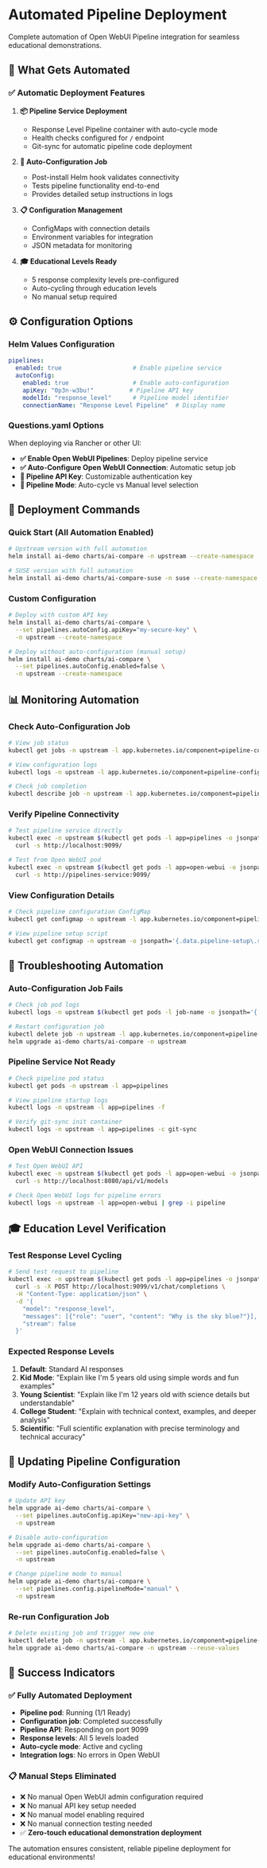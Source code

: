 # Automated Pipeline Deployment

Complete automation of Open WebUI Pipeline integration for seamless educational demonstrations.

## 🎯 What Gets Automated

### ✅ **Automatic Deployment Features**

1. **📦 Pipeline Service Deployment**
   - Response Level Pipeline container with auto-cycle mode
   - Health checks configured for `/` endpoint  
   - Git-sync for automatic pipeline code deployment

2. **🔧 Auto-Configuration Job** 
   - Post-install Helm hook validates connectivity
   - Tests pipeline functionality end-to-end
   - Provides detailed setup instructions in logs

3. **📋 Configuration Management**
   - ConfigMaps with connection details
   - Environment variables for integration
   - JSON metadata for monitoring

4. **🎓 Educational Levels Ready**
   - 5 response complexity levels pre-configured
   - Auto-cycling through education levels
   - No manual setup required

## ⚙️ Configuration Options

### Helm Values Configuration

```yaml
pipelines:
  enabled: true                    # Enable pipeline service
  autoConfig:
    enabled: true                  # Enable auto-configuration  
    apiKey: "0p3n-w3bu!"          # Pipeline API key
    modelId: "response_level"      # Pipeline model identifier
    connectionName: "Response Level Pipeline"  # Display name
```

### Questions.yaml Options

When deploying via Rancher or other UI:

- **✅ Enable Open WebUI Pipelines**: Deploy pipeline service
- **✅ Auto-Configure Open WebUI Connection**: Automatic setup job
- **🔑 Pipeline API Key**: Customizable authentication key
- **🔄 Pipeline Mode**: Auto-cycle vs Manual level selection

## 🚀 Deployment Commands

### Quick Start (All Automation Enabled)

```bash
# Upstream version with full automation
helm install ai-demo charts/ai-compare -n upstream --create-namespace

# SUSE version with full automation  
helm install ai-demo charts/ai-compare-suse -n suse --create-namespace
```

### Custom Configuration

```bash
# Deploy with custom API key
helm install ai-demo charts/ai-compare \
  --set pipelines.autoConfig.apiKey="my-secure-key" \
  -n upstream --create-namespace

# Deploy without auto-configuration (manual setup)
helm install ai-demo charts/ai-compare \
  --set pipelines.autoConfig.enabled=false \
  -n upstream --create-namespace
```

## 📊 Monitoring Automation

### Check Auto-Configuration Job

```bash
# View job status
kubectl get jobs -n upstream -l app.kubernetes.io/component=pipeline-configurator

# View configuration logs
kubectl logs -n upstream -l app.kubernetes.io/component=pipeline-configurator

# Check job completion
kubectl describe job -n upstream -l app.kubernetes.io/component=pipeline-configurator
```

### Verify Pipeline Connectivity

```bash
# Test pipeline service directly
kubectl exec -n upstream $(kubectl get pods -l app=pipelines -o jsonpath='{.items[0].metadata.name}') -- \
  curl -s http://localhost:9099/

# Test from Open WebUI pod
kubectl exec -n upstream $(kubectl get pods -l app=open-webui -o jsonpath='{.items[0].metadata.name}') -- \
  curl -s http://pipelines-service:9099/
```

### View Configuration Details

```bash
# Check pipeline configuration ConfigMap
kubectl get configmap -n upstream -l app.kubernetes.io/component=pipeline-config -o yaml

# View pipeline setup script
kubectl get configmap -n upstream -o jsonpath='{.data.pipeline-setup\.sh}' | sh
```

## 🐛 Troubleshooting Automation

### Auto-Configuration Job Fails

```bash
# Check job pod logs
kubectl logs -n upstream $(kubectl get pods -l job-name -o jsonpath='{.items[0].metadata.name}')

# Restart configuration job
kubectl delete job -n upstream -l app.kubernetes.io/component=pipeline-configurator
helm upgrade ai-demo charts/ai-compare -n upstream
```

### Pipeline Service Not Ready

```bash
# Check pipeline pod status
kubectl get pods -n upstream -l app=pipelines

# View pipeline startup logs  
kubectl logs -n upstream -l app=pipelines -f

# Verify git-sync init container
kubectl logs -n upstream -l app=pipelines -c git-sync
```

### Open WebUI Connection Issues

```bash
# Test Open WebUI API
kubectl exec -n upstream $(kubectl get pods -l app=open-webui -o jsonpath='{.items[0].metadata.name}') -- \
  curl -s http://localhost:8080/api/v1/models

# Check Open WebUI logs for pipeline errors
kubectl logs -n upstream -l app=open-webui | grep -i pipeline
```

## 🎓 Education Level Verification

### Test Response Level Cycling

```bash
# Send test request to pipeline
kubectl exec -n upstream $(kubectl get pods -l app=pipelines -o jsonpath='{.items[0].metadata.name}') -- \
  curl -s -X POST http://localhost:9099/v1/chat/completions \
  -H "Content-Type: application/json" \
  -d '{
    "model": "response_level",
    "messages": [{"role": "user", "content": "Why is the sky blue?"}],
    "stream": false
  }'
```

### Expected Response Levels

1. **Default**: Standard AI responses
2. **Kid Mode**: "Explain like I'm 5 years old using simple words and fun examples"
3. **Young Scientist**: "Explain like I'm 12 years old with science details but understandable"  
4. **College Student**: "Explain with technical context, examples, and deeper analysis"
5. **Scientific**: "Full scientific explanation with precise terminology and technical accuracy"

## 🔄 Updating Pipeline Configuration

### Modify Auto-Configuration Settings

```bash
# Update API key
helm upgrade ai-demo charts/ai-compare \
  --set pipelines.autoConfig.apiKey="new-api-key" \
  -n upstream

# Disable auto-configuration
helm upgrade ai-demo charts/ai-compare \
  --set pipelines.autoConfig.enabled=false \
  -n upstream  

# Change pipeline mode to manual
helm upgrade ai-demo charts/ai-compare \
  --set pipelines.config.pipelineMode="manual" \
  -n upstream
```

### Re-run Configuration Job

```bash
# Delete existing job and trigger new one
kubectl delete job -n upstream -l app.kubernetes.io/component=pipeline-configurator
helm upgrade ai-demo charts/ai-compare -n upstream --reuse-values
```

## 🎯 Success Indicators

### ✅ Fully Automated Deployment

- **Pipeline pod**: Running (1/1 Ready)
- **Configuration job**: Completed successfully  
- **Pipeline API**: Responding on port 9099
- **Response levels**: All 5 levels loaded
- **Auto-cycle mode**: Active and cycling
- **Integration logs**: No errors in Open WebUI

### 📋 Manual Steps Eliminated

- ❌ No manual Open WebUI admin configuration required
- ❌ No manual API key setup needed
- ❌ No manual model enabling required  
- ❌ No manual connection testing needed
- ✅ **Zero-touch educational demonstration deployment**

The automation ensures consistent, reliable pipeline deployment for educational environments!